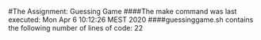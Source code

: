 #The Assignment: Guessing Game
####The make command was last executed:
Mon Apr  6 10:12:26 MEST 2020
####guessinggame.sh contains the following number of lines of code:
22
